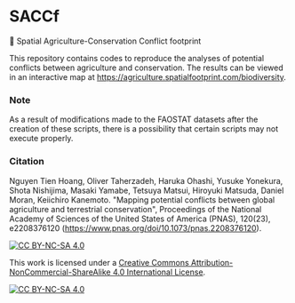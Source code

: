 # SACCf
 🌱 Spatial Agriculture-Conservation Conflict footprint

This repository contains codes to reproduce the analyses of potential conflicts between agriculture and conservation. The results can be viewed in an interactive map at  https://agriculture.spatialfootprint.com/biodiversity.

### Note
As a result of modifications made to the FAOSTAT datasets after the creation of these scripts, there is a possibility that certain scripts may not execute properly.

### Citation
Nguyen Tien Hoang, Oliver Taherzadeh, Haruka Ohashi, Yusuke Yonekura, Shota Nishijima, Masaki Yamabe, Tetsuya Matsui, Hiroyuki Matsuda, Daniel Moran, Keiichiro Kanemoto. "Mapping potential conflicts between global agriculture and terrestrial conservation", Proceedings of the National Academy of Sciences of the United States of America (PNAS), 120(23), e2208376120 (https://www.pnas.org/doi/10.1073/pnas.2208376120).

[![CC BY-NC-SA 4.0][cc-by-nc-sa-shield]][cc-by-nc-sa]

This work is licensed under a
[Creative Commons Attribution-NonCommercial-ShareAlike 4.0 International License][cc-by-nc-sa].

[![CC BY-NC-SA 4.0][cc-by-nc-sa-image]][cc-by-nc-sa]

[cc-by-nc-sa]: http://creativecommons.org/licenses/by-nc-sa/4.0/
[cc-by-nc-sa-image]: https://licensebuttons.net/l/by-nc-sa/4.0/88x31.png
[cc-by-nc-sa-shield]: https://img.shields.io/badge/License-CC%20BY--NC--SA%204.0-lightgrey.svg
